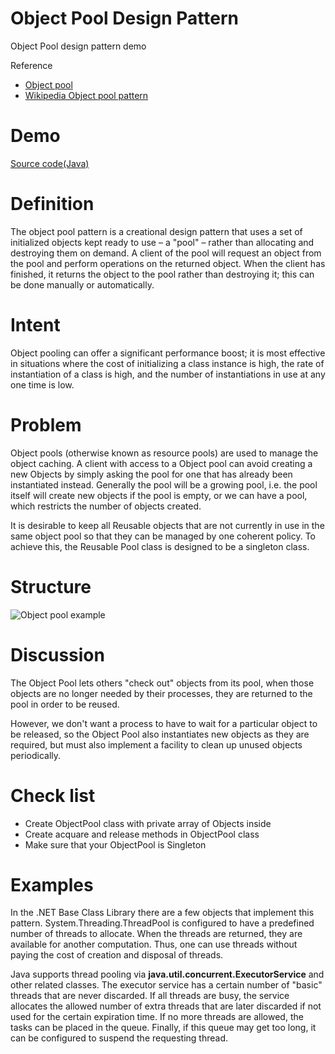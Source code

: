 Object Pool Design Pattern
==========

Object Pool design pattern demo

Reference
- [Object pool](http://sourcemaking.com/design_patterns/object_pool)
- [Wikipedia Object pool pattern](https://en.wikipedia.org/wiki/Object_pool_pattern)

Demo
=========
[Source code(Java)](https://github.com/pjq/ObjectPool/tree/master/app/src/main/java/me/pjq/objectpool/app/demo)


Definition
=========
The object pool pattern is a creational design pattern that uses a set of initialized objects kept ready to use – a "pool" – rather than allocating and destroying them on demand. A client of the pool will request an object from the pool and perform operations on the returned object. When the client has finished, it returns the object to the pool rather than destroying it; this can be done manually or automatically.

Intent
=========

Object pooling can offer a significant performance boost; it is most effective in situations where the cost of initializing a class instance is high, the rate of instantiation of a class is high, and the number of instantiations in use at any one time is low.

Problem
=========

Object pools (otherwise known as resource pools) are used to manage the object caching. A client with access to a Object pool can avoid creating a new Objects by simply asking the pool for one that has already been instantiated instead. Generally the pool will be a growing pool, i.e. the pool itself will create new objects if the pool is empty, or we can have a pool, which restricts the number of objects created.

It is desirable to keep all Reusable objects that are not currently in use in the same object pool so that they can be managed by one coherent policy. To achieve this, the Reusable Pool class is designed to be a singleton class.


Structure
=========
![Object pool example](http://sourcemaking.com/files/v2/content/patterns/Object_pool_example1-2x.png)

Discussion
=========

The Object Pool lets others "check out" objects from its pool, when those objects are no longer needed by their processes, they are returned to the pool in order to be reused.

However, we don't want a process to have to wait for a particular object to be released, so the Object Pool also instantiates new objects as they are required, but must also implement a facility to clean up unused objects periodically.

Check list
=========

- Create ObjectPool class with private array of Objects inside
- Create acquare and release methods in ObjectPool class
- Make sure that your ObjectPool is Singleton

Examples
=========
In the .NET Base Class Library there are a few objects that implement this pattern. System.Threading.ThreadPool is configured to have a predefined number of threads to allocate. When the threads are returned, they are available for another computation. Thus, one can use threads without paying the cost of creation and disposal of threads.

Java supports thread pooling via <b>java.util.concurrent.ExecutorService</b> and other related classes. The executor service has a certain number of "basic" threads that are never discarded. If all threads are busy, the service allocates the allowed number of extra threads that are later discarded if not used for the certain expiration time. If no more threads are allowed, the tasks can be placed in the queue. Finally, if this queue may get too long, it can be configured to suspend the requesting thread.